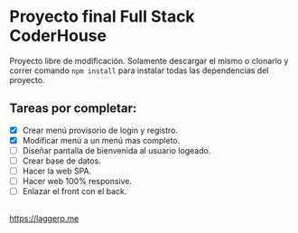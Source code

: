 # Proyecto final Full Stack CoderHouse

Proyecto libre de modificación. Solamente descargar el mismo o clonarlo y correr comando `npm install` para instalar todas las dependencias del proyecto.

## Tareas por completar:

 - [x] Crear menú provisorio de login y registro.
 - [x] Modificar menú a un menú mas completo.
 - [ ] Diseñar pantalla de bienvenida al usuario logeado.
 - [ ] Crear base de datos.
 - [ ] Hacer la web SPA.
 - [ ] Hacer web 100% responsive. 
 - [ ] Enlazar el front con el back.

##


https://laggerp.me